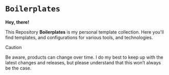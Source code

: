 # `Boilerplates`

**Hey, there!**

This Repository **Boilerplates** is my personal template collection. Here you'll find templates, and configurations for various tools, and technologies.

> [!CAUTION]
> Be aware, products can change over time. I do my best to keep up with the latest changes and releases, but please understand that this won’t always be the case.



